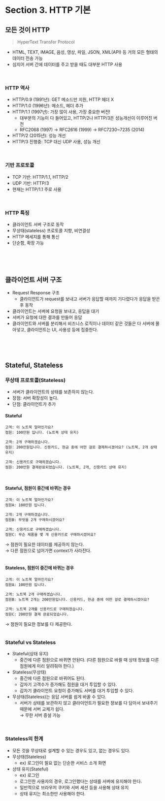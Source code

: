 # Section 3. HTTP 기본
## 모든 것이 HTTP
> HyperText Transfer Protocol
- HTML, TEXT, IMAGE, 음성, 영상, 파일, JSON, XML(API) 등 거의 모든 형태의 데이터 전송 가능
- 심지어 서버 간에 데이터를 주고 받을 때도 대부분 HTTP 사용
<br>

### HTTP 역사
- HTTP/0.9 (1991년): GET 메소드만 지원, HTTP 헤더 X
- HTTP/1.0 (1996년): 메소드, 헤더 추가
- HTTP/1.1 (1997년): 가장 많이 사용, 가장 중요한 버전!
  - 대부분의 기능이 다 들어있고, HTTP/2나 HTTP/3은 성능개선이 이루어진 버전
  - RFC2068 (1997) → RFC2616 (1999) → RFC7230~7235 (2014)
- HTTP/2 (2015년): 성능 개선
- HTTP/3 진행중: TCP 대신 UDP 사용, 성능 개선
<br>

### 기반 프로토콜
- TCP 기반: HTTP/1.1, HTTP/2
- UDP 기반: HTTP/3
- 현재는 HTTP/1.1 주로 사용
<br>

### HTTP 특징
- 클라이언트 서버 구조로 동작
- 무상태(stateless) 프로토콜 지향, 비연결성
- HTTP 메세지를 통해 통신
- 단순함, 확장 가능
<br>
<br>
<br>

## 클라이언트 서버 구조
- Request Response 구조
  - 클라이언트가 request를 보내고 서버가 응답할 때까지 기다렸다가 응답을 받은 후 동작
- 클라이언트는 서버에 요청을 보내고, 응답을 대기
- 서버가 요청에 대한 결과를 만들어 응답
- 클라이언트와 서버를 분리해서 비즈니스 로직이나 데이터 같은 것들은 다 서버에 몰아넣고, 클라이언트는 UI, 사용성 등에 집중한다.
<br>
<br>
<br>

## Stateful, Stateless
### 무상태 프로토콜(Stateless)
- 서버가 클라이언트의 상태를 보존하지 않는다.
- 장점: 서버 확장성이 높다. 
- 단점: 클라이언트가 추가 

#### Stateful
```
고객: 이 노트북 얼마인가요?
점원: 100만원 입니다. (노트북 상태 유지)

고객: 2개 구매하겠습니다.
점원: 200만원입니다. 신용카드, 현금 중에 어떤 걸로 결제하시겠어요? (노트북, 2개 상태 유지)

고객: 신용카드로 구매하겠습니다.
점원: 200만원 결제완료되었습니다. (노트북, 2개, 신용카드 상태 유지)
```
<br>

#### Stateful, 점원이 중간에 바뀌는 경우
```
고객: 이 노트북 얼마인가요?
점원A: 100만원 입니다.

고객: 2개 구매하겠습니다.
점원B: 무엇을 2개 구매하시겠어요?

고객: 신용카드로 구매하겠습니다.
점원C: 무슨 제품을 몇 개 신용카드로 구매하시겠어요?
```
→ 점원이 필요한 데이터를 제공하지 않는다. <br>
→ 다른 점원으로 넘어가면 context가 사라진다.
<br>
<br>

#### Stateless, 점원이 중간에 바뀌는 경우
```
고객: 이 노트북 얼마인가요?
점원A: 100만원 입니다.

고객: 노트북 2개 구매하겠습니다.
점원B: 노트북 2개는 200만원입니다. 신용커드, 현금 중에 어떤 걸로 결제하시겠어요?

고객: 노트북 2개를 신용카드로 구매하겠습니다.
점원C: 200만원 결제 완료되었습니다.
```
→ 점원이 필요한 정보를 다 제공한다.
<br>
<br>

### Stateful vs Stateless
- Stateful(상태 유지)
  - 중간에 다른 점원으로 바뀌면 안된다. (다른 점원으로 바뀔 때 상태 정보를 다른 점원에게 미리 알려줘야 한다.)
- Stateless(무상태)
  - 중간에 다른 점원으로 바뀌어도 된다.
  - 갑자기 고객수가 증가해도 점원을 대거 투입할 수 있다.
  - 갑자기 클라이언트 요청이 증가해도 서버를 대거 투입할 수 있다.
- 무상태(Stateless)는 응답 서버를 쉽게 바꿀 수 있다. 
  - 서버가 상태를 보관하지 않고 클라이언트가 필요한 정보를 다 담아서 보내주기 때문에 서버 교체가 쉽다. <br>
→ 무한 서버 증설 가능
<br>

### Stateless의 한계
- 모든 것을 무상태로 설계할 수 있는 경우도 있고, 없는 경우도 있다.
- 무상태(Stateless)
  - ex) 로그인이 필요 없는 단순한 서비스 소개 화면
- 상태 유지(Stateful)
  - ex) 로그인
  - 로그인한 사용자의 경우, 로그인했다는 상태를 서버에 유지해야 한다.
  - 일반적으로 브라우저 쿠키와 서버 세션 등을 사용해 상태 유지
  - 상태 유지는 최소한만 사용해야 한다.
